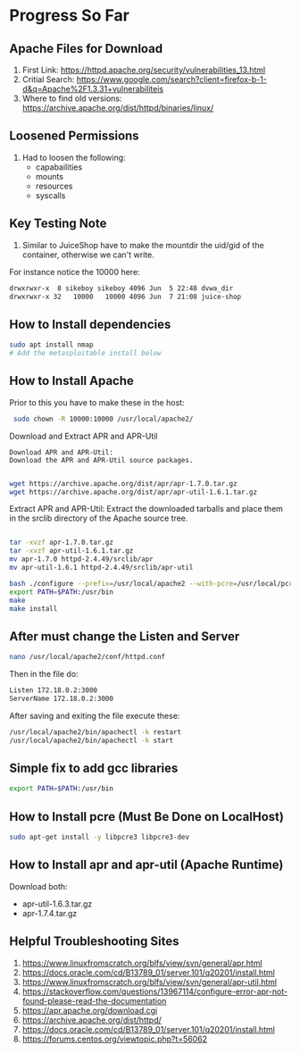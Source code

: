# Progress So Far

## Apache Files for Download

1. First Link: https://httpd.apache.org/security/vulnerabilities_13.html
2. Critial Search: https://www.google.com/search?client=firefox-b-1-d&q=Apache%2F1.3.31+vulnerabiliteis
3. Where to find old versions: https://archive.apache.org/dist/httpd/binaries/linux/

## Loosened Permissions

1. Had to loosen the following:
    - capabailities
    - mounts
    - resources
    - syscalls

## Key Testing Note

1. Similar to JuiceShop have to make the mountdir the uid/gid of the container, otherwise we can't write.

For instance notice the 10000 here:

```sh
drwxrwxr-x  8 sikeboy sikeboy 4096 Jun  5 22:48 dvwa_dir
drwxrwxr-x 32   10000   10000 4096 Jun  7 21:08 juice-shop
```

## How to Install dependencies

```sh
sudo apt install nmap
# Add the metasploitable install below
```

## How to Install Apache

Prior to this you have to make these in the host:

```sh
 sudo chown -R 10000:10000 /usr/local/apache2/
```

Download and Extract APR and APR-Util

    Download APR and APR-Util:
    Download the APR and APR-Util source packages.

```sh

wget https://archive.apache.org/dist/apr/apr-1.7.0.tar.gz
wget https://archive.apache.org/dist/apr/apr-util-1.6.1.tar.gz
```

Extract APR and APR-Util:
Extract the downloaded tarballs and place them in the srclib directory of the Apache source tree.

```sh

tar -xvzf apr-1.7.0.tar.gz
tar -xvzf apr-util-1.6.1.tar.gz
mv apr-1.7.0 httpd-2.4.49/srclib/apr
mv apr-util-1.6.1 httpd-2.4.49/srclib/apr-util
```

```sh
bash ./configure --prefix=/usr/local/apache2 --with-pcre=/usr/local/pcre/bin/pcre-config --with-included-apr
export PATH=$PATH:/usr/bin
make
make install
```

## After must change the Listen and Server

```sh
nano /usr/local/apache2/conf/httpd.conf
```

Then in the file do:

```sh
Listen 172.18.0.2:3000
ServerName 172.18.0.2:3000
```

After saving and exiting the file execute these:

```sh
/usr/local/apache2/bin/apachectl -k restart
/usr/local/apache2/bin/apachectl -k start
```


## Simple fix to add gcc libraries

```sh
export PATH=$PATH:/usr/bin
```

## How to Install pcre (Must Be Done on LocalHost)

```sh
sudo apt-get install -y libpcre3 libpcre3-dev
```

## How to Install apr and apr-util (Apache Runtime)

Download both:

- apr-util-1.6.3.tar.gz
- apr-1.7.4.tar.gz

## Helpful Troubleshooting Sites

1. https://www.linuxfromscratch.org/blfs/view/svn/general/apr.html
2. https://docs.oracle.com/cd/B13789_01/server.101/q20201/install.html
3. https://www.linuxfromscratch.org/blfs/view/svn/general/apr-util.html
4. https://stackoverflow.com/questions/13967114/configure-error-apr-not-found-please-read-the-documentation
5. https://apr.apache.org/download.cgi 
6. https://archive.apache.org/dist/httpd/ 
7. https://docs.oracle.com/cd/B13789_01/server.101/q20201/install.html
8. https://forums.centos.org/viewtopic.php?t=56062 

